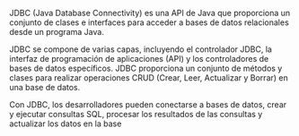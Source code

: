 JDBC (Java Database Connectivity) es una API de Java que proporciona un conjunto de clases e interfaces para acceder a bases de datos relacionales desde un programa Java.

JDBC se compone de varias capas, incluyendo el controlador JDBC, la interfaz de programación de aplicaciones (API) y los controladores de bases de datos específicos. JDBC proporciona un conjunto de métodos y clases para realizar operaciones CRUD (Crear, Leer, Actualizar y Borrar) en una base de datos.

Con JDBC, los desarrolladores pueden conectarse a bases de datos, crear y ejecutar consultas SQL, procesar los resultados de las consultas y actualizar los datos en la base

